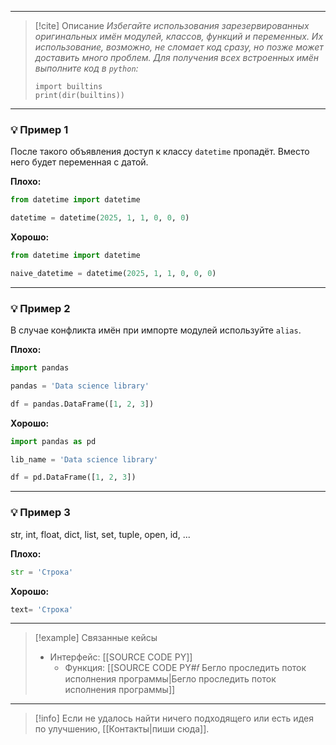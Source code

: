 ***

> [!cite] Описание
>_Избегайте использования зарезервированных оригинальных имён модулей, классов, функций и переменных. Их использование, возможно, не сломает код сразу, но позже может доставить много проблем.
Для получения всех встроенных имён выполните код в `python`:_
>
>```
>import builtins
>print(dir(builtins))
>```

***
### 💡 Пример 1
После такого объявления доступ к классу `datetime` пропадёт. Вместо него будет переменная с датой.

**Плохо:**
```python
from datetime import datetime

datetime = datetime(2025, 1, 1, 0, 0, 0)
```

**Хорошо:**
```python
from datetime import datetime

naive_datetime = datetime(2025, 1, 1, 0, 0, 0)
```

***
### 💡 Пример 2
В случае конфликта имён при импорте модулей используйте `alias`.

**Плохо:**
```python
import pandas

pandas = 'Data science library'

df = pandas.DataFrame([1, 2, 3])
```

**Хорошо:**
```python
import pandas as pd

lib_name = 'Data science library'

df = pd.DataFrame([1, 2, 3])
```

***
### 💡 Пример 3
 str, int, float, dict, list, set, tuple, open, id, ...

**Плохо:**
```python
str = 'Строка'
```

**Хорошо:**
```python
text= 'Строка'
```

***

> [!example] Связанные кейсы
>- Интерфейс: [[SOURCE CODE PY]]
>	- Функция: [[SOURCE CODE PY#𝑓 Бегло проследить поток исполнения программы|Бегло проследить поток исполнения программы]]

***

> [!info]
> Если не удалось найти ничего подходящего или есть идея по улучшению, [[Контакты|пиши сюда]].
